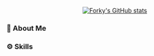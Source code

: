 
<div align=center>

[![Forky's GitHub stats](https://github-readme-stats.vercel.app/api?username=seokho-ham&theme=buefy&show_icons=true)](https://github.com/anuraghazra/github-readme-stats)

</div>

### 💭 About Me

### ⚙️ Skills
